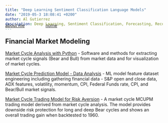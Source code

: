 ```yaml
---
title: "Deep Learning Sentiment Classification Language Models"
date: "2019-05-3 18:08:41 +0200"
author: Al Gutierrez
description: Deep Learning, Sentiment Classification, Forecasting, Recommendations
...
```


<span style="display:block; color:blue; margin-top:-40px;"> </span>
[about me](../../about.md)  &nbsp;   &nbsp;  &nbsp;  &nbsp;   &nbsp;   &nbsp;  &nbsp;  &nbsp; [home](../../index.md)

## Financial Market Modeling

[Market Cycle Analysis with Python](20200930-MarketCycle.md)  - Software and methods for extracting market cycle signals (Bear and Bull) from market data and for visualization of market cycles. 


[Market Cycle Prediction Model - Data Analysis](20201031-MarketCycleDataAnalysis.md) - ML model feature dataset engineering including gathering financial data - S&P open and close data, ADX features, volatility, momentum, CPI, Federal Funds rate, CPI, and Bear/Bull market signals.

[Market Cycle Trading Model for Risk Aversion](https://github.com/Aljgutier/Pyquant/blob/main/SP500_MktCycle_ML_2.ipynb) - A market cycle MCUPM trading model derived from market cycle analysis. The model provides downside risk protection for long and deep Bear cycles and shows an overall trading gain when backtested to 1960.
